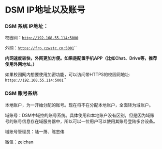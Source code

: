# DSM IP地址以及账号

### DSM 系统 IP地址：

校园网：[`http://192.168.55.114:5000`](http://192.168.55.114:5000)

外网：[`https://frp.czwstc.cn:5001`](https://frp.czwstc.cn:5001)\`\`

**内网速度较快，外网更加方便。如果是配置手机APP（比如Chat、Drive等，推荐使用外网地址。）**

如果校园网内想要使用加密功能，可以访问带HTTPS的校园网地址: [`https://192.168.55.114:5001`](https://192.168.55.114:5001)\`\`

### DSM 账号系统

本地账户，为一开始分配的账号。现在将不在分配本地账户，全面转为域账户。

域账号：DSM中域控的账号系统。具体使用和本地账户没有区别，但是因为域账号的账号信息存在域服务器中，所以可以一位用户可以使用其账号登陆多台设备。

域账号管理员：陆一萧、陈志伟 

微信：zeichan

